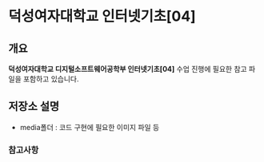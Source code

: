 # 덕성여자대학교 인터넷기초[04]

## 개요
<p>
<strong>덕성여자대학교 디지털소프트웨어공학부 인터넷기초[04]</strong> 수업 진행에 필요한 참고 파일을 포함하고 있습니다.
</p>

## 저장소 설명

- media폴더 : 코드 구현에 필요한 이미지 파일 등

### 참고사항
